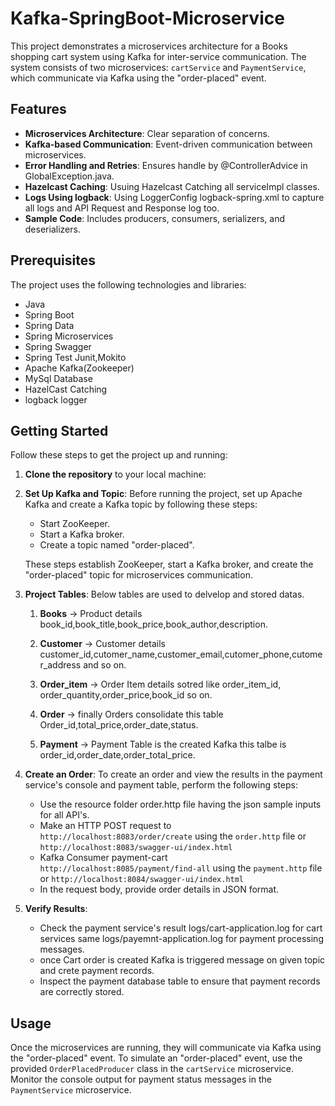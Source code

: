 # Kafka-SpringBoot-Microservice
This project demonstrates a microservices architecture for a Books shopping cart system using Kafka for inter-service communication.
The system consists of two microservices: `cartService` and `PaymentService`, which communicate via Kafka using the "order-placed" event.

## Features

- **Microservices Architecture**: Clear separation of concerns.
- **Kafka-based Communication**: Event-driven communication between microservices.
- **Error Handling and Retries**: Ensures handle by @ControllerAdvice in GlobalException.java.
- **Hazelcast Caching**: Usuing Hazelcast Catching all serviceImpl classes.
- **Logs Using logback**: Using LoggerConfig logback-spring.xml to capture all logs and API Request and Response log too.
- **Sample Code**: Includes producers, consumers, serializers, and deserializers.

## Prerequisites

The project uses the following technologies and libraries:

- Java
- Spring Boot
- Spring Data
- Spring Microservices
- Spring Swagger
- Spring Test Junit,Mokito
- Apache Kafka(Zookeeper)
- MySql Database
- HazelCast Catching
- logback logger


## Getting Started
Follow these steps to get the project up and running:

1. **Clone the repository** to your local machine:
2. **Set Up Kafka and Topic**:
   Before running the project, set up Apache Kafka and create a Kafka topic by following these steps:
     - Start ZooKeeper.
     - Start a Kafka broker.
     - Create a topic named "order-placed".
          
   These steps establish ZooKeeper, start a Kafka broker, and create the "order-placed" topic for microservices communication.
3. **Project Tables**:
   Below tables are used to delvelop and stored datas. 
      1. **Books** -> Product details  book_id,book_title,book_price,book_author,description.
      2. **Customer** -> Customer details customer_id,cutomer_name,customer_email,cutomer_phone,cutomer_address and so on.
      3. **Order_item** -> Order Item details sotred like order_item_id, order_quantity,order_price,book_id so on.
      4. **Order** -> finally Orders consolidate this table Order_id,total_price,order_date,status.
      
      5. **Payment** -> Payment Table is the created Kafka this talbe is order_id,order_date,order_total_price.
      
5. **Create an Order**:
    To create an order and view the results in the payment service's console and payment table, perform the following steps:
   - Use the resource folder order.http file having the json sample inputs for all API's.
   - Make an HTTP POST request to `http://localhost:8083/order/create` using the `order.http` file or `http://localhost:8083/swagger-ui/index.html`
   - Kafka Consumer payment-cart `http://localhost:8085/payment/find-all` using the `payment.http` file or `http://localhost:8084/swagger-ui/index.html`
   - In the request body, provide order details in JSON format.
   
7. **Verify Results**:
   - Check the payment service's result logs/cart-application.log for cart services same logs/payemnt-application.log for payment processing messages.
   - once Cart order is created Kafka is triggered message on given topic and crete payment records. 
   - Inspect the payment database table to ensure that payment records are correctly stored.

## Usage
Once the microservices are running, they will communicate via Kafka using the "order-placed" event.
To simulate an "order-placed" event, use the provided `OrderPlacedProducer` class in the `cartService` microservice.
Monitor the console output for payment status messages in the `PaymentService` microservice.
